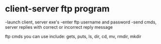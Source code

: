 # client-server ftp program 

-launch client, server exe's 
-enter ftp username and password 
-send cmds, server replies with correct or incorrect reply message 

ftp cmds you can use include: gets, puts, ls, dir, cd, mv, rmdir, mkdir 
